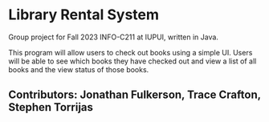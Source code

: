 # Library Rental System

Group project for Fall 2023 INFO-C211 at IUPUI, written in Java.

This program will allow users to check out books using a simple UI. Users will be able to see which books they have checked out and view a list of all books and the view status of those books.

## Contributors: Jonathan Fulkerson, Trace Crafton, Stephen Torrijas
